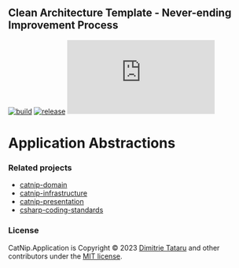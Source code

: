 ## Clean Architecture Template - Never-ending Improvement Process

[![build](https://github.com/dimitrietataru/catnip-application/actions/workflows/build.yml/badge.svg)](https://github.com/dimitrietataru/catnip-application/actions/workflows/build.yml)
[![release](https://github.com/dimitrietataru/catnip-application/actions/workflows/release.yml/badge.svg)](https://github.com/dimitrietataru/catnip-application/actions/workflows/release.yml)
[![NuGet](https://img.shields.io/nuget/v/CatNip.Application)](https://www.nuget.org/packages/CatNip.Application)

# Application Abstractions

### Related projects
* [catnip-domain](https://github.com/dimitrietataru/catnip-domain)
* [catnip-infrastructure](https://github.com/dimitrietataru/catnip-infrastructure)
* [catnip-presentation](https://github.com/dimitrietataru/catnip-presentation)
* [csharp-coding-standards](https://github.com/dimitrietataru/csharp-coding-standards)

### License
CatNip.Application is Copyright © 2023 [Dimitrie Tataru](https://github.com/dimitrietataru) and other contributors under the [MIT license](https://github.com/dimitrietataru/catnip-application/blob/ace/LICENSE).
